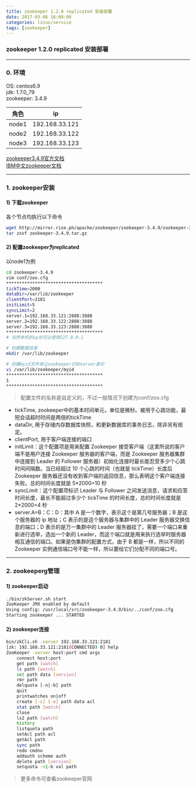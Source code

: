 ```yaml
---
title: zookeeper 1.2.0 replicated 安装部署
date: 2017-03-06 16:09:00
categories: linux/service
tags: [zookeeper]
---
```

### zookeeper 1.2.0 replicated 安装部署

---

### 0. 环境
OS: centos6.9  
jdk: 1.7.0_79  
zookeeper: 3.4.9  

角色|ip
---|---
node1|192.168.33.121
node2|192.168.33.122
node3|192.168.33.123

[zookeeper3.4.9官方文档](http://zookeeper.apache.org/doc/r3.4.9/zookeeperStarted.html)  
[IBM中文zookeeper文档](https://www.ibm.com/developerworks/cn/opensource/os-cn-zookeeper/)  

---

### 1. zookeeper安装
#### 1) 下载zookeeper
各个节点均执行以下命令
``` bash
wget http://mirror.rise.ph/apache/zookeeper/zookeeper-3.4.9/zookeeper-3.4.9.tar.gz
tar zxvf zookeeper-3.4.9.tar.gz
```

#### 2) 配置zookeeper为replicated
以node1为例
``` bash
cd zookeeper-3.4.9
vim conf/zoo.cfg
*************************************
tickTime=2000
dataDir=/var/lib/zookeeper
clientPort=2181
initLimit=5
syncLimit=2
server.1=192.168.33.121:2888:3888
server.2=192.168.33.122:2888:3888
server.3=192.168.33.123:2888:3888
*************************************
# 当然本机的ip也可以使用127.0.0.1

# 创建数据目录
mkdir /var/lib/zookeeper

# 创建myid文件来让zookeeper识别server身份
vi /var/lib/zookeeper/myid
*************************************
1
*************************************
```
> 配置文件的名称是自定义的，不过一般情况下创建为conf/zoo.cfg
- tickTime, zookeeper中的基本时间单元，单位是微秒。被用于心跳功能，最短会话超时时间是两倍的tickTime
- dataDir, 用于存储内存数据库快照，和更新数据库的事务日志，除非另有规定。
- clientPort, 用于客户端连接的端口
- initLimit：这个配置项是用来配置 Zookeeper 接受客户端（这里所说的客户端不是用户连接 Zookeeper 服务器的客户端，而是 Zookeeper 服务器集群中连接到 Leader 的 Follower 服务器）初始化连接时最长能忍受多少个心跳时间间隔数。当已经超过 10 个心跳的时间（也就是 tickTime）长度后 Zookeeper 服务器还没有收到客户端的返回信息，那么表明这个客户端连接失败。总的时间长度就是 5*2000=10 秒
- syncLimit：这个配置项标识 Leader 与 Follower 之间发送消息，请求和应答时间长度，最长不能超过多少个 tickTime 的时间长度，总的时间长度就是 2*2000=4 秒
- server.A=B：C：D：其中 A 是一个数字，表示这个是第几号服务器；B 是这个服务器的 ip 地址；C 表示的是这个服务器与集群中的 Leader 服务器交换信息的端口；D 表示的是万一集群中的 Leader 服务器挂了，需要一个端口来重新进行选举，选出一个新的 Leader，而这个端口就是用来执行选举时服务器相互通信的端口。如果是伪集群的配置方式，由于 B 都是一样，所以不同的 Zookeeper 实例通信端口号不能一样，所以要给它们分配不同的端口号。

---

### 2. zookeeperg管理
#### 1) zookeeper启动
``` bash
./bin/zkServer.sh start
ZooKeeper JMX enabled by default
Using config: /usr/local/src/zookeeper-3.4.9/bin/../conf/zoo.cfg
Starting zookeeper ... STARTED
```

#### 2) zookeeper连接
``` bash
bin/zkCli.sh -server 192.168.33.121:2181
[zk: 192.168.33.121:2181(CONNECTED) 0] help
ZooKeeper -server host:port cmd args
	connect host:port
	get path [watch]
	ls path [watch]
	set path data [version]
	rmr path
	delquota [-n|-b] path
	quit
	printwatches on|off
	create [-s] [-e] path data acl
	stat path [watch]
	close
	ls2 path [watch]
	history
	listquota path
	setAcl path acl
	getAcl path
	sync path
	redo cmdno
	addauth scheme auth
	delete path [version]
	setquota -n|-b val path
```
> 更多命令可查看zookeeper官网
